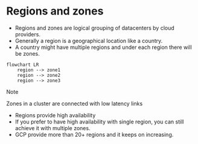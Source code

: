 # Regions and zones

- Regions and zones are logical grouping of datacenters by cloud providers.
- Generally a region is a geographical location like  a country.
- A country might have multiple regions and under each region there will be zones.

```mermaid
flowchart LR
	region --> zone1
	region --> zone2
	region --> zone3
```

>[!Note]
> Zones in a cluster are connected with low latency links

- Regions provide high availability
- If you prefer to have high availability with single region, you can still achieve it with multiple zones.
- GCP provide more than 20+ regions and it keeps on increasing.